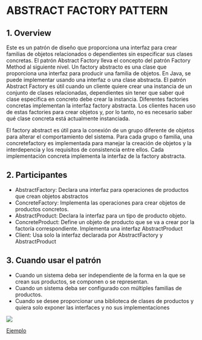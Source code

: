 # ABSTRACT FACTORY PATTERN

## 1. Overview
Este es un patrón de diseño que proporciona una interfaz para crear familias de objetos relacionados o dependientes sin especificar sus clases concretas. El patrón Abstract Factory lleva el concepto del patrón Factory Method al siguiente nivel. Un factory abstracto es una clase que proporciona una interfaz para producir una familia de objetos. En Java, 
se puede implementar usando una interfaz o una clase abstracta.
El patrón Abstract Factory es útil cuando un cliente quiere crear una instancia de un conjunto de clases relacionadas, dependientes sin tener que saber qué clase especifica en concreto debe crear la instancia. Diferentes factories concretas implementan la interfaz factory abstracta. Los clientes hacen uso de estas factories para crear objetos y, por lo tanto, no es necesario saber qué clase concreta está actualmente instanciada.

El factory abstract es útil para la conexión de un grupo diferente de objetos para alterar el comportamiento del sistema. Para cada grupo o familia, una concretefactory es implementada para manejar la creación de objetos y la interdepencia y los requisitos de consistencia entre ellos. Cada implementación concreta implementa la interfaz de la factory abstracta.

## 2. Participantes
* AbstractFactory: Declara una interfaz para operaciones de productos que crean objetos abstractos
* ConcreteFactory: Implementa las operaciones para crear objetos de productos concretos.
* AbstractProduct: Declara la interfaz para un tipo de producto objeto.
* ConcreteProduct: Define un objeto de producto que se va a crear por la factoría correspondiente. Implementa una interfaz AbstractProduct
* Client: Usa solo la interfaz declarada por AbstractFactory y AbstractProduct
	
## 3. Cuando usar el patrón
* Cuando un sistema deba ser independiente de la forma en la que se crean sus productos, se componen o se representan.
* Cuando un sistema deba ser configurado con múltiples familias de productos.
* Cuando se desee proporcionar una biblioteca de clases de productos y quiera solo exponer las interfaces y no sus implementaciones

![](http://www.dofactory.com/images/diagrams/net/abstract.gif)

[Ejemplo](https://github.com/ajpaez/Learning/tree/master/Design%20Patterms/src/main/java/apr/learning/pattern/creational/abstractfactory)